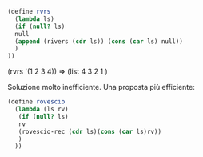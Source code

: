```scheme
(define rvrs
  (lambda ls)
  (if (null? ls)
  null
  (append (rivers (cdr ls)) (cons (car ls) null))
  )
))
```

(rvrs '(1 2 3 4))
=> (list 4 3 2 1 )

Soluzione molto inefficiente. Una proposta più efficiente: 

```scheme
(define rovescio
  (lambda (ls rv)
   (if (null? ls)
   rv
   (rovescio-rec (cdr ls)(cons (car ls)rv))
   )
  ))
```